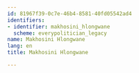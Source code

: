 ```yaml
---
id: 81967f39-0c7e-46b4-8581-40fd05542ad4
identifiers:
- identifier: makhosini_hlongwane
  scheme: everypolitician_legacy
name: Makhosini Hlongwane
lang: en
title: Makhosini Hlongwane

---
```

